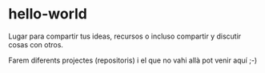 # hello-world
Lugar para compartir tus ideas, recursos o incluso compartir y discutir cosas con otros.

Farem diferents projectes (repositoris) i el que no vahi allà pot venir aquí ;-)
